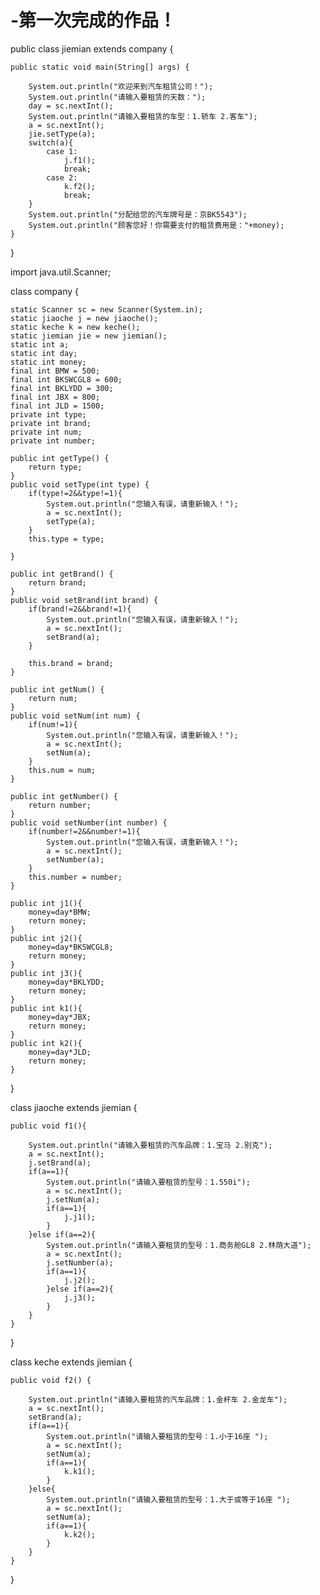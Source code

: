# -第一次完成的作品！

public class jiemian extends company {
	
	public static void main(String[] args) {
		
		System.out.println("欢迎来到汽车租赁公司！");
		System.out.println("请输入要租赁的天数：");
		day = sc.nextInt();
		System.out.println("请输入要租赁的车型：1.轿车 2.客车");
		a = sc.nextInt();
		jie.setType(a);
		switch(a){
			case 1:
				j.f1();
				break;
			case 2:
				k.f2();
				break;
		}
		System.out.println("分配给您的汽车牌号是：京BK5543");
		System.out.println("顾客您好！你需要支付的租赁费用是："+money);
	}
}

import java.util.Scanner;

class company {
	
	static Scanner sc = new Scanner(System.in);
	static jiaoche j = new jiaoche();
	static keche k = new keche();
	static jiemian jie = new jiemian();
	static int a;
	static int day;
	static int money;
	final int BMW = 500;
	final int BKSWCGL8 = 600;
	final int BKLYDD = 300;
	final int JBX = 800;
	final int JLD = 1500;
	private int type;
	private int brand;
	private int num;
	private int number;
	
	public int getType() {
		return type;
	}
	public void setType(int type) {
		if(type!=2&&type!=1){
			System.out.println("您输入有误，请重新输入！");
			a = sc.nextInt();
			setType(a);
		}
		this.type = type;	
		
	}
	
	public int getBrand() {
		return brand;
	}
	public void setBrand(int brand) {
		if(brand!=2&&brand!=1){
			System.out.println("您输入有误，请重新输入！");
			a = sc.nextInt();
			setBrand(a);
		}
		
		this.brand = brand;
	}
	
	public int getNum() {
		return num;
	}
	public void setNum(int num) {
		if(num!=1){
			System.out.println("您输入有误，请重新输入！");
			a = sc.nextInt();
			setNum(a);
		}
		this.num = num;
	}
	
	public int getNumber() {
		return number;
	}
	public void setNumber(int number) {
		if(number!=2&&number!=1){
			System.out.println("您输入有误，请重新输入！");
			a = sc.nextInt();
			setNumber(a);
		}
		this.number = number;
	}
	
	public int j1(){	
		money=day*BMW;
		return money;
	}
	public int j2(){
		money=day*BKSWCGL8;
		return money;
	}
	public int j3(){	
		money=day*BKLYDD;
		return money;
	}
	public int k1(){	
		money=day*JBX;
		return money;
	}
	public int k2(){	
		money=day*JLD;
		return money;
	}
}

class jiaoche extends jiemian {
	
	public void f1(){
		
		System.out.println("请输入要租赁的汽车品牌：1.宝马 2.别克");
		a = sc.nextInt();
		j.setBrand(a);
		if(a==1){
			System.out.println("请输入要租赁的型号：1.550i");
			a = sc.nextInt();
			j.setNum(a);
			if(a==1){
				j.j1();	
			}
		}else if(a==2){
			System.out.println("请输入要租赁的型号：1.商务舱GL8 2.林荫大道");
			a = sc.nextInt();
			j.setNumber(a);
			if(a==1){
				j.j2();
			}else if(a==2){
				j.j3();
			}
		}
	}
}

class keche extends jiemian {
	
	public void f2() {	
		
		System.out.println("请输入要租赁的汽车品牌：1.金杯车 2.金龙车");
		a = sc.nextInt();
		setBrand(a);
		if(a==1){
			System.out.println("请输入要租赁的型号：1.小于16座 ");
			a = sc.nextInt();
			setNum(a);
			if(a==1){
				k.k1();	
			}	
		}else{
			System.out.println("请输入要租赁的型号：1.大于或等于16座 ");
			a = sc.nextInt();
			setNum(a);
			if(a==1){
				k.k2();
			}
		}	
	}
}
